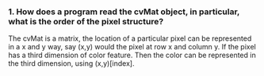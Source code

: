 ### 1. How does a program read the cvMat object, in particular, what is the order of the pixel structure?

The cvMat is a matrix, the location of a particular pixel can be represented in a x and y way, say (x,y) would the pixel at row x and column y.
If the pixel has a third dimension of color feature. Then the color can be represented in the third dimension, using (x,y)[index].
